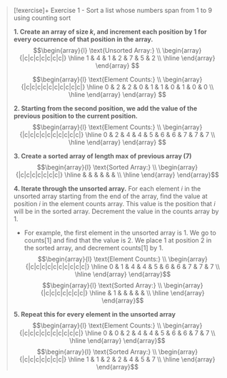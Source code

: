 > [!exercise]+ Exercise 1 - Sort a list whose numbers span from 1 to 9 using counting sort 
> 
>  **1. Create an array of size $k$, and increment each position by 1 for every occurrence of that position in the array.** 
> $$\begin{array}{l}
> \text{Unsorted Array:} \\
> \begin{array}{|c|c|c|c|c|c|c|}
> \hline
> 1 & 4 & 1 & 2 & 7 & 5 & 2 \\
> \hline
> \end{array}
> \end{array}
> $$
> 
> $$\begin{array}{l}
> \text{Element Counts:} \\
> \begin{array}{|c|c|c|c|c|c|c|c|c|c|}
> \hline
> 0 & 2 & 2 & 0 & 1 & 1 & 0 & 1 & 0 & 0 \\
> \hline
> \end{array}
> \end{array}
> $$
> 
>  **2. Starting from the second position, we add the value of the previous position to the current position.**
> $$\begin{array}{l}
> \text{Element Counts:} \\
> \begin{array}{|c|c|c|c|c|c|c|c|c|c|}
> \hline
> 0 & 2 & 4 & 4 & 5 & 6 & 6 & 7 & 7 & 7 \\
> \hline
> \end{array}
> \end{array}
> $$
> 
>  **3. Create a sorted array of length max of previous array (7)**
> $$\begin{array}{l}
> \text{Sorted Array:} \\
> \begin{array}{|c|c|c|c|c|c|c|}
> \hline
>  &  &  &  &  &  &  \\
> \hline
> \end{array}
> \end{array}$$
> 
>  **4. Iterate through the unsorted array.** For each element $i$ in the unsorted array starting from the end of the array, find the value at position $i$ in the element counts array. This value is the position that $i$ will be in the sorted array. Decrement the value in the counts array by 1.  
> - For example, the first element in the unsorted array is 1. We go to $\text{counts}[1]$ and find that the value is $2$. We place $1$ at position $2$ in the sorted array, and decrement $\text{counts}[1]$ by 1. 
> $$\begin{array}{l}
> \text{Element Counts:} \\
> \begin{array}{|c|c|c|c|c|c|c|c|c|c|}
> \hline
> 0 & 1 & 4 & 4 & 5 & 6 & 6 & 7 & 7 & 7 \\
> \hline
> \end{array}
> \end{array}$$
> $$\begin{array}{l}
> \text{Sorted Array:} \\
> \begin{array}{|c|c|c|c|c|c|c|}
> \hline
>  & 1 &  &  &  &  &  \\
> \hline
> \end{array}
> \end{array}$$
> 
>  **5. Repeat this for every element in the unsorted array**
> $$\begin{array}{l}
> \text{Element Counts:} \\
> \begin{array}{|c|c|c|c|c|c|c|c|c|c|}
> \hline
> 0 & 0 & 2 & 4 & 4 & 5 & 6 & 6 & 7 & 7 \\
> \hline
> \end{array}
> \end{array}$$
> $$\begin{array}{l}
> \text{Sorted Array:} \\
> \begin{array}{|c|c|c|c|c|c|c|}
> \hline
> 1 & 1 & 2 & 2 & 4 & 5 & 7 \\
> \hline
> \end{array}
> \end{array}$$

